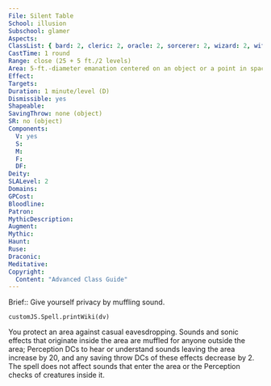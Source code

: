 ```yaml
---
File: Silent Table
School: illusion
Subschool: glamer
Aspects: 
ClassList: { bard: 2, cleric: 2, oracle: 2, sorcerer: 2, wizard: 2, witch: 2, psychic: 2, mesmerist: 2 }
CastTime: 1 round
Range: close (25 + 5 ft./2 levels)
Area: 5-ft.-diameter emanation centered on an object or a point in space
Effect: 
Targets: 
Duration: 1 minute/level (D)
Dismissible: yes
Shapeable: 
SavingThrow: none (object)
SR: no (object)
Components:
  V: yes
  S: 
  M: 
  F: 
  DF: 
Deity: 
SLALevel: 2
Domains: 
GPCost: 
Bloodline: 
Patron: 
MythicDescription: 
Augment: 
Mythic: 
Haunt: 
Ruse: 
Draconic: 
Meditative: 
Copyright:
  Content: "Advanced Class Guide"
---
```

Brief:: Give yourself privacy by muffling sound.

```dataviewjs
customJS.Spell.printWiki(dv)
```

You protect an area against casual eavesdropping. Sounds and sonic effects that originate inside the area are muffled for anyone outside the area; Perception DCs to hear or understand sounds leaving the area increase by 20, and any saving throw DCs of these effects decrease by 2. The spell does not affect sounds that enter the area or the Perception checks of creatures inside it.
